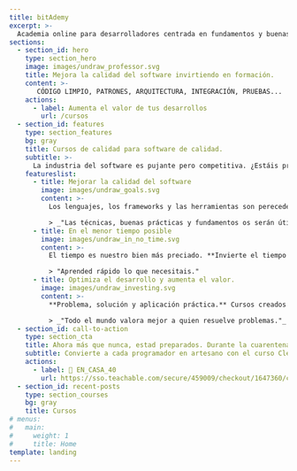 ```yaml
---
title: bitAdemy
excerpt: >-
  Academia online para desarrolladores centrada en fundamentos y buenas prácticas de la programación.
sections:
  - section_id: hero
    type: section_hero
    image: images/undraw_professor.svg
    title: Mejora la calidad del software invirtiendo en formación.
    content: >-
       CÓDIGO LIMPIO, PATRONES, ARQUITECTURA, INTEGRACIÓN, PRUEBAS...
    actions:
      - label: Aumenta el valor de tus desarrollos
        url: /cursos
  - section_id: features
    type: section_features
    bg: gray
    title: Cursos de calidad para software de calidad.
    subtitle: >-
      La industria del software es pujante pero competitiva. ¿Estáis preparados? Formarse bien es la mejor garantía de éxito.
    featureslist:
      - title: Mejorar la calidad del software
        image: images/undraw_goals.svg
        content: >-
          Los lenguajes, los frameworks y las herramientas son perecederos. **Para obtener calidad hay que centrarse en lo que no cambia.**

          > _"Las técnicas, buenas prácticas y fundamentos os serán útiles para siempre."_
      - title: En el menor tiempo posible
        image: images/undraw_in_no_time.svg
        content: >-
          El tiempo es nuestro bien más preciado. **Invierte el tiempo de la manera más rentable.** Ni cursos enlatados ni guiones oficiales ni burocracia. Todo al grano. Cosas útiles en el menor tiempo.

          > "Aprended rápido lo que necesitais."
      - title: Optimiza el desarrollo y aumenta el valor.
        image: images/undraw_investing.svg
        content: >-
          **Problema, solución y aplicación práctica.** Cursos creados tras miles de horas de experiencia empresarial y docente.

          > _"Todo el mundo valora mejor a quien resuelve problemas."_
  - section_id: call-to-action
    type: section_cta
    title: Ahora más que nunca, estad preparados. Durante la cuarentena un 40% de descuento.
    subtitle: Convierte a cada programador en artesano con el curso Clean Code aplicado para desarrollos limpios y rentables.
    actions:
      - label: 🏡 EN_CASA_40
        url: https://sso.teachable.com/secure/459009/checkout/1647360/codigo-limpio?coupon_code=EN_CASA_40
  - section_id: recent-posts
    type: section_courses
    bg: gray
    title: Cursos
# menus:
#   main:
#     weight: 1
#     title: Home
template: landing
---
```


